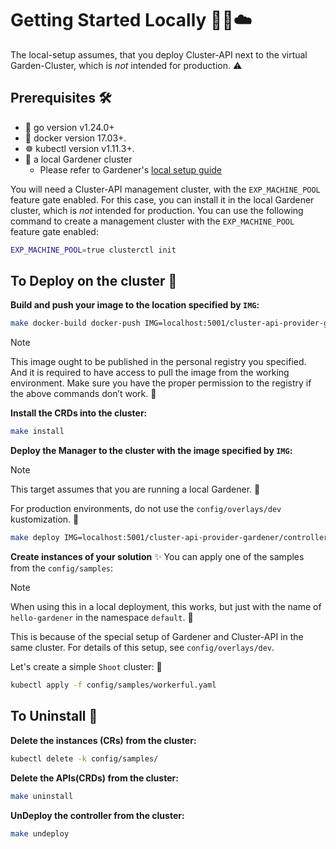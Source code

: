 # Getting Started Locally 🚀🌱☁️

The local-setup assumes, that you deploy Cluster-API next to the virtual Garden-Cluster, which is _not_ intended for production. ⚠️

## Prerequisites 🛠️

- 🦦 go version v1.24.0+
- 🐳 docker version 17.03+.
- ☸️ kubectl version v1.11.3+.
- 🌻 a local Gardener cluster
  - Please refer to Gardener's [local setup guide](https://gardener.cloud/docs/gardener/deployment/getting_started_locally/)

You will need a Cluster-API management cluster, with the `EXP_MACHINE_POOL` feature gate enabled.
For this case, you can install it in the local Gardener cluster, which is _not_ intended for production.
You can use the following command to create a management cluster with the `EXP_MACHINE_POOL` feature gate enabled:

```sh
EXP_MACHINE_POOL=true clusterctl init
```

## To Deploy on the cluster 🚢

**Build and push your image to the location specified by `IMG`:**

```sh
make docker-build docker-push IMG=localhost:5001/cluster-api-provider-gardener/controller:latest
```

> [!NOTE] 
> This image ought to be published in the personal registry you specified.
> And it is required to have access to pull the image from the working environment.
> Make sure you have the proper permission to the registry if the above commands don’t work. 🔐

**Install the CRDs into the cluster:**

```sh
make install
```

**Deploy the Manager to the cluster with the image specified by `IMG`:**

> [!NOTE] 
> This target assumes that you are running a local Gardener. 🌱
>
> For production environments, do not use the `config/overlays/dev` kustomization. 🚫

```sh
make deploy IMG=localhost:5001/cluster-api-provider-gardener/controller:latest GARDENER_KUBECONFIG=<path/to/gardener/kubeconfig.yaml>
```

**Create instances of your solution** ✨
You can apply one of the samples from the `config/samples`:

> [!NOTE]
> When using this in a local deployment, this works, but just with the name of `hello-gardener` in the namespace `default`. 🌸
>
> This is because of the special setup of Gardener and Cluster-API in the same cluster.
> For details of this setup, see `config/overlays/dev`.

Let's create a simple `Shoot` cluster: 🌱
```sh
kubectl apply -f config/samples/workerful.yaml
```

## To Uninstall 🧹

**Delete the instances (CRs) from the cluster:**

```sh
kubectl delete -k config/samples/
```

**Delete the APIs(CRDs) from the cluster:**

```sh
make uninstall
```

**UnDeploy the controller from the cluster:**

```sh
make undeploy
```
